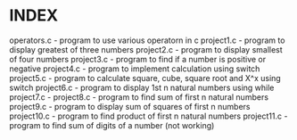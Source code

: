 # INDEX
operators.c - program to use various operatorn in c
project1.c - program to display greatest of three numbers
project2.c - program to display smallest of four numbers
project3.c - program to find if a number is positive or negative
project4.c - program to implement calculation using switch
project5.c - program to calculate square, cube, square root and X^x using switch
project6.c - program to display 1st n natural numbers using while
project7.c - 
project8.c - program to find sum of first n natural numbers
project9.c - program to display sum of squares of first n numbers
project10.c - program to find product of first n natural numbers
project11.c - program to find sum of digits of a number               (not working)

